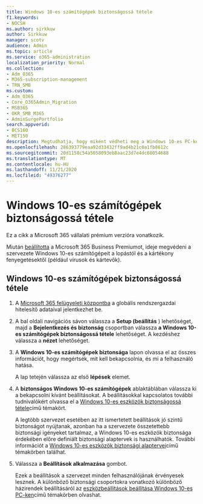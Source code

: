 ```yaml
---
title: Windows 10-es számítógépek biztonságossá tétele
f1.keywords:
- NOCSH
ms.author: sirkkuw
author: Sirkkuw
manager: scotv
audience: Admin
ms.topic: article
ms.service: o365-administration
localization_priority: Normal
ms.collection:
- Adm_O365
- M365-subscription-management
- TRN_SMB
ms.custom:
- Adm_O365
- Core_O365Admin_Migration
- MSB365
- OKR_SMB_M365
- AdminSurgePortfolio
search.appverid:
- BCS160
- MET150
description: Megtudhatja, hogy miként védheti meg a Windows 10-es PC-ket a Microsoft 365 vállalati prémium verzió beállítása után.
ms.openlocfilehash: 286393779eaa92d33432ff9ad4b21c0a1fb8612c
ms.sourcegitcommit: 20d1158c54a5058093eb8aac23d7e4dc68054688
ms.translationtype: MT
ms.contentlocale: hu-HU
ms.lasthandoff: 11/21/2020
ms.locfileid: "49376277"
---
```

# <a name="secure-windows-10-computers"></a>Windows 10-es számítógépek biztonságossá tétele

Ez a cikk a Microsoft 365 vállalati prémium verzióra vonatkozik.

Miután [beállította](set-up.md) a Microsoft 365 Business Premiumot, ideje megvédeni a szervezete Windows 10-es számítógépeit a lopástól és a kártékony fenyegetésektől (például vírusok és kártevők).

## <a name="to-secure-your-windows-10-computers"></a>Windows 10-es számítógépek biztonságossá tétele

1. A [Microsoft 365 felügyeleti központba](https://admin.microsoft.com) a globális rendszergazdai hitelesítő adataival jelentkezhet be. 
2. A bal oldali navigációs sávon válassza a **Setup (beállítás** ) lehetőséget, majd a **Bejelentkezés és biztonság** csoportban válassza **a Windows 10-es számítógépek biztonságossá tétele** lehetőséget. A kezdéshez válassza a **nézet** lehetőséget.
3. A **Windows 10-es számítógépek biztonsága** lapon olvassa el az összes információt, hogy megértsék, mit kell bekapcsolnia, és mi a felhasználó hatása.

    A lap tetején válassza az első **lépések** elemet.

4. A **biztonságos Windows 10-es számítógépek** ablaktáblában válassza ki a bekapcsolni kívánt beállításokat. A beállításokkal kapcsolatos további tudnivalókért olvassa el a [Windows 10-es eszközök biztonságossá tétele](secure-windows-10-devices.md)című témakört. 
    
    A legtöbb szervezet esetében az itt ismertetett beállítások jó szintű biztonságot nyújtanak, azonban ha a szervezete összetettebb biztonsági igényeket tartalmaz, a Windows 10-es eszközök biztonsága érdekében előre definiált biztonsági alaptervek is használhatók. További információt a [Windows 10-es eszközök biztonsági alaptervei](https://docs.microsoft.com/mem/intune/protect/security-baselines)című témakörben találhat.   

1. Válassza a **Beállítások alkalmazása** gombot.

    Ezek a beállítások a szervezet minden felhasználójának érvényesek lesznek. A különböző biztonsági csoportokra vonatkozó különböző házirendek beállításáról az [eszközbeállítások beállítása Windows 10-es PC-ken](protection-settings-for-windows-10-pcs.md)című témakörben olvashat.